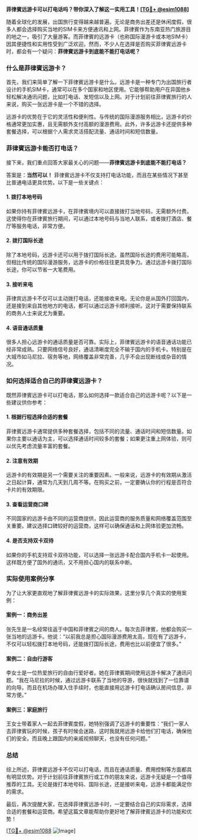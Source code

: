 **菲律賓远游卡可以打电话吗？带你深入了解这一实用工具！[[TG💪+ @esim1088](https://t.me/s/esim1088)]**

随着全球化的发展，出国旅行变得越来越普遍。无论是商务出差还是休闲度假，很多人都会选择购买当地的SIM卡来方便通讯和上网。菲律賓作为东南亚热门旅游目的地之一，吸引了大量游客。而菲律賓的远游卡（也称国际漫游卡或本地SIM卡）因其便捷性和实用性受到广泛欢迎。然而，不少人在选择是否购买菲律賓远游卡时，都会有一个疑问：**菲律賓远游卡到底能不能打电话呢？**

### 什么是菲律賓远游卡？

首先，我们来简单了解一下菲律賓远游卡是什么。远游卡是一种专门为出国旅行者设计的手机SIM卡，通常可以在多个国家和地区使用。它能够帮助用户在异国他乡轻松解决通讯问题，比如打电话、发短信以及上网。对于计划前往菲律賓旅行的人来说，购买一张远游卡是一个不错的选择。

远游卡的优势在于它的灵活性和便利性。与传统的国际漫游服务相比，远游卡的价格通常更加实惠，且无需额外支付高额的漫游费用。此外，许多远游卡还提供多种套餐选择，可以根据个人需求灵活搭配流量、通话时间和短信数量。

### 菲律賓远游卡能否打电话？

接下来，我们重点回答大家最关心的问题——**菲律賓远游卡到底能不能打电话？**

答案是：**当然可以！** 菲律賓远游卡不仅支持打电话功能，而且在某些情况下甚至比普通电话更具优势。以下是一些关键点：

#### 1. **拨打本地号码**
如果你持有菲律賓远游卡，在菲律賓境内可以直接拨打当地号码，无需额外付费。这使得你在菲律賓旅行期间，可以通过本地号码与当地人联系，或者拨打酒店、餐厅等服务电话，非常方便。

#### 2. **拨打国际长途**
除了本地号码，远游卡还可以用于拨打国际长途。虽然国际长途的费用可能略高，但相比传统的国际漫游服务，远游卡的价格往往更具竞争力。通过远游卡拨打国际长途，你可以节省一大笔费用。

#### 3. **接听来电**
菲律宾远游卡不仅可以主动拨打电话，还能接收来电。无论你是从国外打回国内，还是接到来自其他地方的电话，都可以通过远游卡顺利接听。这对于需要保持联系的商务人士来说尤为重要。

#### 4. **语音通话质量**
很多人担心远游卡的通话质量是否可靠。实际上，菲律賓远游卡的语音通话功能已经非常成熟。只要网络信号良好，通话清晰度完全不输于国内的手机卡。特别是在大城市如马尼拉、宿务等地，网络覆盖非常完善，几乎不会出现断线或杂音的情况。

### 如何选择适合自己的菲律賓远游卡？

既然菲律賓远游卡可以打电话，那么如何选择一款适合自己的远游卡呢？以下是一些建议供你参考：

#### 1. **根据行程选择合适的套餐**
菲律賓远游卡通常提供多种套餐选择，包括不同的流量、通话时间和短信数量。如果你主要以通话为主，可以选择通话时间较多的套餐；如果更注重上网体验，则可以优先考虑流量丰富的套餐。

#### 2. **注意有效期**
远游卡的有效期是另一个需要关注的重要因素。一般来说，远游卡的有效期从激活之日起计算，通常为几天到几周不等。在购买之前，一定要确认你的行程是否符合卡片的有效期限。

#### 3. **查看运营商口碑**
不同国家的远游卡由不同的运营商提供，因此运营商的服务质量和网络覆盖范围至关重要。建议选择口碑较好的运营商，这样可以确保通话和上网体验更加流畅。

#### 4. **是否支持双卡双待**
如果你的手机支持双卡双待功能，可以选择一张远游卡配合国内手机卡一起使用。这样既方便了国外的通讯，又不用担心国内的联系中断。

### 实际使用案例分享

为了让大家更直观地了解菲律賓远游卡的实际效果，这里分享几个真实的使用案例：

#### 案例一：商务出差
张先生是一名经常往返于中国和菲律賓之间的商人。每次去菲律賓，他都会购买一张当地的远游卡。他说：“以前我总是担心国际漫游费用太高，现在有了远游卡，不仅可以轻松拨打本地号码，还能拨打国际长途，费用也比以前便宜了很多。”

#### 案例二：自由行游客
李女士是一位热爱旅行的自由行爱好者。她在菲律賓期间使用远游卡解决了通讯问题。“我在马尼拉的时候，通过远游卡联系了当地的导游，很快就找到了一位靠谱的向导。而且在机场办理入住手续时，也能直接用远游卡打电话确认房间信息，非常方便。”

#### 案例三：家庭旅行
王女士带着家人一起去菲律賓度假，她特别强调了远游卡的重要性：“我们一家人去菲律賓玩的时候，孩子有时候会迷路，这时我就用远游卡给他们打电话，确保他们的安全。而且晚上跟国内的亲戚视频聊天，也没有任何问题。”

### 总结

综上所述，菲律賓远游卡不仅可以打电话，而且在通话质量、费用控制等方面都具有明显优势。对于计划前往菲律賓旅行或工作的朋友来说，远游卡无疑是一个值得推荐的工具。无论是拨打本地号码、国际长途，还是接听来电，远游卡都能满足你的需求。

最后，再次提醒大家，在选择菲律賓远游卡时，一定要结合自己的实际需求，选择合适的套餐和运营商。希望这篇文章能帮助你更好地了解菲律賓远游卡的功能和优势！

[[TG💪+ @esim1088](https://t.me/s/esim1088) ![Image](https://i.postimg.cc/4NQfJmqS/Snipaste-2025-05-13-00-14-12.png)]